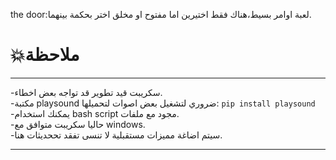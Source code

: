the door:لعبة اوامر بسيط،هناك فقط اختيرين اما مفتوح او مخلق اختر بحكمة بينهما.
<h1>💥ملاحظة</h1>
<hr>
-سكريبت قيد تطوير قد تواجه بعض اخطاء.
<br>
-مكتبة playsound ضروري لتشغيل بعض اصوات لتحميلها:
<code>pip install playsound</code>
-يمكنك استخدام bash script مجود مع ملفات.
<br>
-حاليا سكريبت متوافق مع windows.

<br>
-سيتم اضاغة مميزات مستقبلية لا تنسى تفقد تححديثات هنا.
<br>
<hr>
